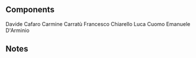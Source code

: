## Components
Davide Cafaro
Carmine Carratù
Francesco Chiarello
Luca Cuomo
Emanuele D'Arminio

## Notes

